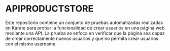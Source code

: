 # APIPRODUCTSTORE
Este repositorio contiene un conjunto de pruebas automatizadas realizadas en Karate para probar la funcionalidad de crear usuarios en una página web mediante una API. La prueba se enfoca en verificar que la página sea capaz de crear correctamente nuevos usuarios y que no permita crear usuarios con el mismo username.
